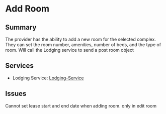 # Add Room
## Summary
The provider has the ability to add a new room for the selected complex. They can set the room number, amenities, number of beds, and the type of room. Will call the Lodging service to send a post room object

## Services
- Lodging Service: [Lodging-Service]

## Issues
Cannot set lease start and end date when adding room. only in edit room



[Lodging-Service]: ../../Services/Lodging/Lodging.md